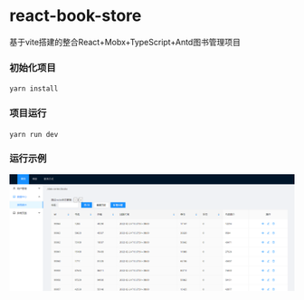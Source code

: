 # react-book-store
基于vite搭建的整合React+Mobx+TypeScript+Antd图书管理项目
### 初始化项目
``yarn install``
### 项目运行
``yarn run dev``
### 运行示例
![image]( https://github.com/Lxy0707s/react-book-store/blob/main/public/book-store-exp1.png)